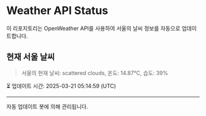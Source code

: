 
# Weather API Status

이 리포지토리는 OpenWeather API를 사용하여 서울의 날씨 정보를 자동으로 업데이트합니다.

## 현재 서울 날씨
> 서울의 현재 날씨: scattered clouds, 온도: 14.87°C, 습도: 39%

⏳ 업데이트 시간: 2025-03-21 05:14:59 (UTC)

---
자동 업데이트 봇에 의해 관리됩니다.
